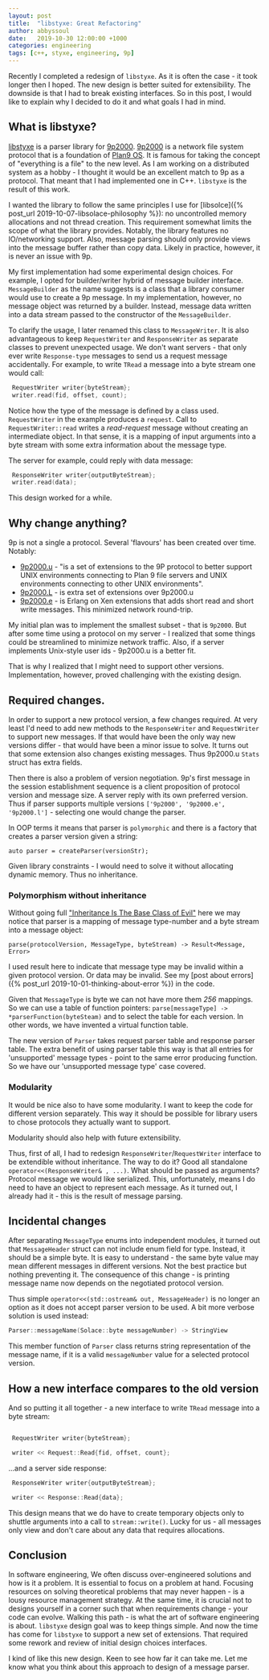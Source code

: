 ```yaml
---
layout: post
title:  "libstyxe: Great Refactoring"
author: abbyssoul
date:   2019-10-30 12:00:00 +1000
categories: engineering
tags: [c++, styxe, engineering, 9p]
---
```


Recently I completed a redesign of `libstyxe`. As it is often the case - it took longer then I hoped. The new design is better suited for extensibility. The downside is that I had to break existing interfaces. So in this post, I would like to explain why I decided to do it and what goals I had in mind.

## What is libstyxe?
[libstyxe][libstyxe-git] is a parser library for [9p2000][9p-protocol]. [9p2000](http://9p.cat-v.org/) is a network file system protocol that is a foundation of [Plan9 OS](https://9p.io/plan9/). It is famous for taking the concept of "everything is a file" to the new level.
As I am working on a distributed system as a hobby - I thought it would be an excellent match to 9p as a protocol. That meant that I had implemented one in C++. `libstyxe` is the result of this work.

I wanted the library to follow the same principles I use for [libsolce]({% post_url 2019-10-07-libsolace-philosophy %}): no uncontrolled memory allocations and not thread creation.
This requirement somewhat limits the scope of what the library provides. Notably, the library features no IO/networking support. Also, message parsing should only provide views into the message buffer rather than copy data. Likely in practice, however, it is never an issue with 9p.

My first implementation had some experimental design choices. For example, I opted for builder/writer hybrid of message builder interface.
`MessageBuilder` as the name suggests is a class that a library consumer would use to create a 9p message. In my implementation, however, no message object was returned by a builder. Instead, message data written into a data stream passed to the constructor of the `MessageBuilder`.

To clarify the usage, I later renamed this class to `MessageWriter`. It is also advantageous to keep `RequestWriter` and `ResponseWriter` as separate classes to prevent unexpected usage. We don't want servers - that only ever write `Response-type` messages to send us a request message accidentally.
For example, to write `TRead` a message into a byte stream one would call:

```c++
 RequestWriter writer{byteStream};
 writer.read(fid, offset, count);
```
Notice how the type of the message is defined by a class used. `RequestWriter` in the example produces a `request`. Call to  `RequestWriter::read` writes a _read-request_ message without creating an intermediate object. In that sense, it is a mapping of input arguments into a byte stream with some extra information about the message type.

The server for example, could reply with data message:
```c++
 ResponseWriter writer{outputByteStream};
 writer.read(data);
```

This design worked for a while.

## Why change anything?
9p is not a single a protocol. Several 'flavours' has been created over time. Notably:
- [9p2000.u](https://ericvh.github.io/9p-rfc/rfc9p2000.u.html) - "is a set of extensions to the 9P protocol to better support UNIX environments connecting to Plan 9 file servers and UNIX environments connecting to other UNIX environments".
- [9p2000.L](https://github.com/chaos/diod/blob/master/protocol.md) - is extra set of extensions over 9p2000.u
- [9p2000.e](https://github.com/cloudozer/ling/blob/master/doc/9p2000e.md) - is Erlang on Xen extensions that adds short read and short write messages. This minimized network round-trip.

My initial plan was to implement the smallest subset - that is `9p2000`. But after some time using a protocol on my server - I realized that some things could be streamlined to minimize network traffic. Also, if a server implements Unix-style user ids - 9p2000.u is a better fit.

That is why I realized that I might need to support other versions. Implementation, however, proved challenging with the existing design.

## Required changes.
In order to support a new protocol version, a few changes required. At very least I'd need to add new methods to the `ResponseWriter` and `RequestWriter` to support new messages.
If that would have been the only way new versions differ - that would have been a minor issue to solve.
It turns out that some extension also changes existing messages. Thus 9p2000.u `Stats` struct has extra fields.

Then there is also a problem of version negotiation. 9p's first message in the session establishment sequence is a client proposition of protocol version and message size.
A server reply with its own preferred version. Thus if parser supports multiple versions `['9p2000', '9p2000.e', '9p2000.l']` - selecting one would change the parser.

In OOP terms it means that parser is `polymorphic` and there is a factory that creates a parser version given a string:
```
auto parser = createParser(versionStr);
```

Given library constraints - I would need to solve it without allocating dynamic memory. Thus no inheritance.

### Polymorphism without inheritance
Without going full ["Inheritance Is The Base Class of Evil"](https://sean-parent.stlab.cc/papers-and-presentations/#inheritance-is-the-base-class-of-evil) here
we may notice that parser is a mapping of message type-number and a byte stream into a message object:
```
parse(protocolVersion, MessageType, byteStream) -> Result<Message, Error>
```
I used result here to indicate that message type may be invalid within a given protocol version. Or data may be invalid. See my [post about errors]({% post_url 2019-10-01-thinking-about-error %}) in the code.

Given that `MessageType` is byte we can not have more them _256_ mappings. So we can use a table of function pointers: `parse[messageType] -> *parserFunction(byteSteam)` and to select
the table for each version. In other words, we have invented a virtual function table.

The new version of `Parser` takes request parser table and response parser table. The extra benefit of using parser table this way is that all entries for 'unsupported' message types - point to
the same error producing function. So we have our 'unsupported message type' case covered.



### Modularity

It would be nice also to have some modularity. I want to keep the code for different version separately. This way it should be possible for library users to chose protocols
they actually want to support.

Modularity should also help with future extensibility.

Thus, first of all, I had to redesign `ResponseWriter`/`RequestWriter` interface to be extendible without inheritance.
The way to do it? Good all standalone `operator<<(ResponseWriter& , ...)`. What should be passed as arguments? Protocol message we would like serialized.
This, unfortunately, means I do need to have an object to represent each message. As it turned out, I already had it - this is the result of message parsing.



## Incidental changes
After separating `MessageType` enums into independent modules, it turned out that `MessageHeader` struct can not include enum field for type. Instead, it should be a simple byte.
It is easy to understand - the same byte value may mean different messages in different versions. Not the best practice but nothing preventing it.
The consequence of this change - is printing message name now depends on the negotiated protocol version.

Thus simple `operator<<(std::ostream& out, MessageHeader)` is no longer an option as it does not accept parser version to be used.
A bit more verbose solution is used instead:
```c++
Parser::messageName(Solace::byte messageNumber) -> StringView
```
This member function of `Parser` class returns string representation of the message name, if it is a valid `messageNumber` value for a selected protocol version.

## How a new interface compares to the old version

And so putting it all together - a new interface to write `TRead` message into a byte stream:

```c++

 RequestWriter writer{byteStream};

 writer << Request::Read{fid, offset, count};
```

...and a server side response:
```c++
 ResponseWriter writer{outputByteStream};

 writer << Response::Read{data};
```

This design means that we do have to create temporary objects only to shuttle arguments into a call to `stream::write()`. Lucky for us - all messages only view and don't care about any data that requires allocations.



## Conclusion
In software engineering, We often discuss over-engineered solutions and how is it a problem. It is essential to focus on a problem at hand.
Focusing resources on solving theoretical problems that may never happen - is a lousy resource management strategy. At the same time,
it is crucial not to designs yourself in a corner such that when requirements change - your code can evolve. Walking this path - is what the art of software engineering is about.
`libstyxe` design goal was to keep things simple. And now the time has come for `libstyxe` to support a new set of extensions. That required some rework and review of initial design choices interfaces.

I kind of like this new design. Keen to see how far it can take me.
Let me know what you think about this approach to design of a message parser.


[9p-impl]: http://9p.cat-v.org/implementations
[9p-protocol]: https://en.wikipedia.org/wiki/9P_(protocol)
[plan9-wiki]: https://en.wikipedia.org/wiki/Plan_9_from_Bell_Labs
[libstyxe-git]: https://github.com/abbyssoul/libstyxe
